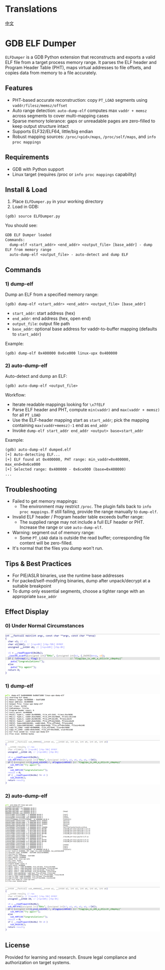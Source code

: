 # Translations

[中文](./README_zh.md)

# GDB ELF Dumper

`ELFDumper` is a GDB Python extension that reconstructs and exports a valid ELF file from a target process memory range. It parses the ELF header and Program Header Table (PHT), maps virtual addresses to file offsets, and copies data from memory to a file accurately.

## Features
- PHT-based accurate reconstruction: copy `PT_LOAD` segments using `vaddr/filesz/memsz/offset`
- Auto range detection: `auto-dump-elf` computes max `vaddr + memsz` across segments to cover multi-mapping cases
- Sparse memory tolerance: gaps or unreadable pages are zero-filled to keep output structure intact
- Supports ELF32/ELF64, little/big endian
- Robust mapping sources: `/proc/<pid>/maps`, `/proc/self/maps`, and `info proc mappings`

## Requirements
- GDB with Python support
- Linux target (requires /proc or `info proc mappings` capability)

## Install & Load
1. Place `ELFDumper.py` in your working directory
2. Load in GDB:
```gdb
(gdb) source ELFDumper.py
```
You should see:
```
GDB ELF Dumper loaded
Commands:
  dump-elf <start_addr> <end_addr> <output_file> [base_addr] - dump ELF from memory range
  auto-dump-elf <output_file> - auto-detect and dump ELF
```

## Commands
### 1) dump-elf
Dump an ELF from a specified memory range:
```gdb
(gdb) dump-elf <start_addr> <end_addr> <output_file> [base_addr]
```
- `start_addr`: start address (hex)
- `end_addr`: end address (hex, open end)
- `output_file`: output file path
- `base_addr`: optional base address for vaddr-to-buffer mapping (defaults to `start_addr`)

Example:
```gdb
(gdb) dump-elf 0x400000 0x6ce000 linux-upx 0x400000
```

### 2) auto-dump-elf
Auto-detect and dump an ELF:
```gdb
(gdb) auto-dump-elf <output_file>
```
Workflow:
- Iterate readable mappings looking for `\x7fELF`
- Parse ELF header and PHT, compute `min(vaddr)` and `max(vaddr + memsz)` for all `PT_LOAD`
- Use the ELF-header mapping start as `start_addr`; pick the mapping containing `max(vaddr+memsz)-1` end as `end_addr`
- Invoke `dump-elf start_addr end_addr <output> base=start_addr`

Example:
```gdb
(gdb) auto-dump-elf dumped.elf
[+] Auto-detecting ELF...
[+] ELF found at 0x400000, PHT range: min_vaddr=0x400000, max_end=0x6ce000
[+] Selected range: 0x400000 - 0x6ce000 (base=0x400000)
...
```

## Troubleshooting
- Failed to get memory mappings:
  - The environment may restrict `/proc`. The plugin falls back to `info proc mappings`. If still failing, provide the range manually to `dump-elf`.
- Invalid ELF header / Program header table exceeds buffer range:
  - The supplied range may not include a full ELF header or PHT. Increase the range or use `auto-dump-elf`.
- Warning: segment out of memory range:
  - Some `PT_LOAD` data is outside the read buffer; corresponding file content will be zero-filled.
- It's normal that the files you dump won't run.

## Tips & Best Practices
- For PIE/ASLR binaries, use the runtime base addresses
- For packed/self-modifying binaries, dump after unpack/decrypt at a suitable breakpoint
- To dump only essential segments, choose a tighter range with an appropriate `base_addr`

## Effect Display

### 0) Under Normal Circumstances

![image-20250829170303469](README.assets/image-20250829170303469.png)

### 1) dump-elf

![image-20250829165713612](README.assets/image-20250829165713612.png)

![image-20250829170401684](README.assets/image-20250829170401684.png)

### 2) auto-dump-elf

![image-20250829165738512](README.assets/image-20250829165738512.png)

![image-20250829170401684](README.assets/image-20250829170401684.png)

## License
Provided for learning and research. Ensure legal compliance and authorization on target systems. 
